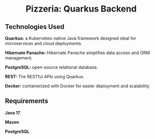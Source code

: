 <h1 align="center" id="title">Pizzeria: Quarkus Backend</h1>

<h2>Technologies Used</h2>
<p id="description"><b>Quarkus:</b> a Kubernetes-native Java framework designed ideal for microservices and cloud deployments.</p>
<p id="description"><b>Hibernate Panache:</b> Hibernate Panache simplifies data access and ORM management.</p>
<p id="description"><b>PostgreSQL:</b> open-source relational database.</p>
<p id="description"><b>REST: </b> The RESTful APIs using Quarkus.</p>
<p id="description"><b>Docker:</b> containerized with Docker for easier deployment and scalability.</p>

<h2>Requirements</h2>
<p id="description"><b>Java 17</b></p>
<p id="description"><b>Maven</b></p>
<p id="description"><b>PostgreSQL</b></p>
